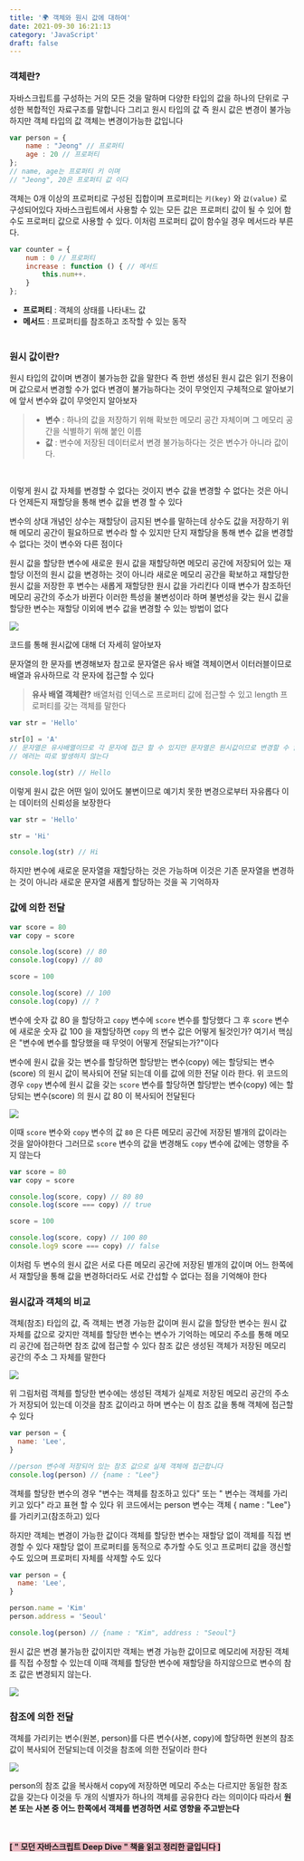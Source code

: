 ```yaml
---
title: '🌍 객체와 원시 값에 대하여'
date: 2021-09-30 16:21:13
category: 'JavaScript'
draft: false
---
```


### **객체란?**

자바스크립트를 구성하는 거의 모든 것을 말하며 다양한 타입의 값을 하나의 단위로 구성한 복합적인 자료구조를 말합니다 그리고 원시 타입의 값 즉 원시 값은 변경이 불가능하지만 객체 타입의 값 객체는 변경이가능한 값입니다

```jsx
var person = {
	name : "Jeong" // 프로퍼티
	age : 20 // 프로퍼티
};
// name, age는 프로퍼티 키 이며
// "Jeong", 20은 프로퍼티 값 이다
```

객체는 0개 이상의 프로퍼티로 구성된 집합이며 프로퍼티는 `키(key)` 와 `값(value)` 로 구성되어있다 자바스크립트에서 사용할 수 있는 모든 값은 프로퍼티 값이 될 수 있어 함수도 프로퍼티 값으로 사용할 수 있다. 이처럼 프로퍼티 값이 함수일 경우 메서드라 부른다.

```jsx
var counter = {
	num : 0 // 프로퍼티
	increase : function () { // 메서드
		this.num++.
	}
};
```

- **프로퍼티** : 객체의 상태를 나타내느 값
- **메서드** : 프로퍼티를 참조하고 조작할 수 있는 동작<br><br>

### **원시 값이란?**

원시 타입의 값이며 변경이 불가능한 값을 말한다 즉 한번 생성된 원시 값은 읽기 전용이며 값으로서 변경할 수가 없다 변경이 불가능하다는 것이 무엇인지 구체적으로 알아보기에 앞서 변수와 값이 무엇인지 알아보자

> - **변수** : 하나의 값을 저장하기 위해 확보한 메모리 공간 자체이며 그 메모리 공간을 식별하기 위해 붙인 이름
> - **값** : 변수에 저장된 데이터로서 변경 불가능하다는 것은 변수가 아니라 값이다.

<br/>

이렇게 원시 값 자체를 변경할 수 없다는 것이지 변수 값을 변경할 수 없다는 것은 아니다 언제든지 재할당을 통해 변수 값을 변경 할 수 있다

변수의 상대 개념인 상수는 재할당이 금지된 변수를 말하는데 상수도 값을 저장하기 위해 메모리 공간이 필요하므로 변수라 할 수 있지만 단지 재할당을 통해 변수 값을 변경할 수 없다는 것이 변수와 다른 점이다

원시 값을 할당한 변수에 새로운 원시 값을 재할당하면 메모리 공간에 저장되어 있는 재할당 이전의 원시 값을 변경하는 것이 아니라 새로운 메모리 공간을 확보하고 재할당한 원시 값을 저장한 후 변수는 새롭게 재할당한 원시 값을 가리킨다 이때 변수가 참조하던 메모리 공간의 주소가 바뀐다 이러한 특성을 불변성이라 하며 불변성을 갖는 원시 값을 할당한 변수는 재할당 이외에 변수 값을 변경할 수 있는 방법이 없다

![](./images/object1.png)

코드를 통해 원시값에 대해 더 자세히 알아보자

문자열의 한 문자를 변경해보자 참고로 문자열은 유사 배열 객체이면서 이터러블이므로 배열과 유사하므로 각 문자에 접근할 수 있다

> **유사 배열 객체란?** 배열처럼 인덱스로 프로퍼티 값에 접근할 수 있고 length 프로퍼티를 갖는 객체를 말한다

```jsx
var str = 'Hello'

str[0] = 'A'
// 문자열은 유사배열이므로 각 문자에 접근 할 수 있지만 문자열은 원시값이므로 변경할 수 없으며
// 에러는 따로 발생하지 않는다

console.log(str) // Hello
```

이렇게 원시 값은 어떤 일이 있어도 불변이므로 예기치 못한 변경으로부터 자유롭다 이는 데이터의 신뢰성을 보장한다

```jsx
var str = 'Hello'

str = 'Hi'

console.log(str) // Hi
```

하지만 변수에 새로운 문자열을 재할당하는 것은 가능하며 이것은 기존 문자열을 변경하는 것이 아니라 새로운 문자열 새롭게 할당하는 것을 꼭 기억하자

### **값에 의한 전달**

```jsx
var score = 80
var copy = score

console.log(score) // 80
console.log(copy) // 80

score = 100

console.log(score) // 100
console.log(copy) // ?
```

변수에 숫자 값 80 을 할당하고 `copy` 변수에 `score` 변수를 할당했다 그 후 `score` 변수에 새로운 숫자 값 100 을 재할당하면 `copy` 의 변수 값은 어떻게 될것인가? 여기서 핵심은 "변수에 변수를 할당했을 때 무엇이 어떻게 전달되는가?"이다

변수에 원시 값을 갖는 변수를 할당하면 할당받는 변수(copy) 에는 할당되는 변수(score) 의 원시 값이 복사되어 전달 되는데 이를 값에 의한 전달 이라 한다. 위 코드의 경우 `copy` 변수에 원시 값을 갖는 `score` 변수를 할당하면 할당받는 변수(copy) 에는 할당되는 변수(score) 의 원시 값 80 이 복사되어 전달된다

![](./images/object2.png)

이때 `score` 변수와 `copy` 변수의 값 `80` 은 다른 메모리 공간에 저장된 별개의 값이라는 것을 알아야한다 그러므로 `score` 변수의 값을 변경해도 `copy` 변수에 값에는 영향을 주지 않는다

```jsx
var score = 80
var copy = score

console.log(score, copy) // 80 80
console.log(score === copy) // true

score = 100

console.log(score, copy) // 100 80
console.log9 score === copy) // false
```

이처럼 두 변수의 원시 값은 서로 다른 메모리 공간에 저장된 별개의 값이며 어느 한쪽에서 재할당을 통해 값을 변경하더라도 서로 간섭할 수 없다는 점을 기억해야 한다

### **원시값과 객체의 비교**

객체(참조) 타입의 값, 즉 객체는 변경 가능한 값이며 원시 값을 할당한 변수는 원시 값 자체를 값으로 갖지만 객체를 할당한 변수는 변수가 기억하는 메모리 주소를 통해 메모리 공간에 접근하면 참조 값에 접근할 수 있다 참조 값은 생성된 객체가 저장된 메모리 공간의 주소 그 자체를 말한다

![](./images/object3.png)

위 그림처럼 객체를 할당한 변수에는 생성된 객체가 실제로 저장된 메모리 공간의 주소가 저장되어 있는데 이것을 참조 값이라고 하며 변수는 이 참조 값을 통해 객체에 접근할 수 있다

```jsx
var person = {
  name: 'Lee',
}

//person 변수에 저장되어 있는 참조 값으로 실제 객체에 접근합니다
console.log(person) // {name : "Lee"}
```

객체를 할당한 변수의 경우 "변수는 객체를 참조하고 있다" 또는 " 변수는 객체를 가리키고 있다" 라고 표현 할 수 있다 위 코드에서는 person 변수는 객체 { name : "Lee"}를 가리키고(참조하고) 있다

하지만 객체는 변경이 가능한 값이다 객체를 할당한 변수는 재할당 없이 객체를 직접 변경할 수 있다 재할당 없이 프로퍼티를 동적으로 추가할 수도 잇고 프로퍼티 값을 갱신할 수도 있으며 프로퍼티 자체를 삭제할 수도 있다

```jsx
var person = {
  name: 'Lee',
}

person.name = 'Kim'
person.address = 'Seoul'

console.log(person) // {name : "Kim", address : "Seoul"}
```

원시 값은 변경 불가능한 값이지만 객체는 변경 가능한 값이므로 메모리에 저장된 객체를 직접 수정할 수 있는데 이때 객체를 할당한 변수에 재할당을 하지않으므로 변수의 참조 값은 변경되지 않는다.

![](./images/object4.png)

### **참조에 의한 전달**

객체를 가리키는 변수(원본, person)를 다른 변수(사본, copy)에 할당하면 원본의 참조 값이 복사되어 전달되는데 이것을 참조에 의한 전달이라 한다

![](./images/object5.png)

person의 참조 값을 복사해서 copy에 저장하면 메모리 주소는 다르지만 동일한 참조 값을 갖는다 이것을 두 개의 식별자가 하나의 객체를 공유한다 라는 의미이다 따라서 **원본 또는 사본 중 어느 한쪽에서 객체를 변경하면 서로 영향을 주고받는다**

<br/>
<br/>
<span class ="hilight-container" style="background: #ebb8c1"><strong class="strong-container">[ " 모던 자바스크립트 Deep Dive " 책을 읽고 정리한 글입니다 ]</strong></span>
<br/>
<br/>
